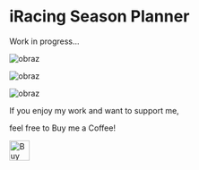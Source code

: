 # iRacing Season Planner
Work in progress...

![obraz](https://user-images.githubusercontent.com/75385707/163291544-000d3ee9-93ae-4124-8985-7cb53f64f905.png)

![obraz](https://user-images.githubusercontent.com/75385707/163291615-c7a2b310-7b09-4dfe-a45d-d40a384804be.png)

![obraz](https://user-images.githubusercontent.com/75385707/163291649-f9aae6be-5e67-4fea-88e8-712d510230ec.png)

If you enjoy my work and want to support me,

feel free to Buy me a Coffee!

<a href='https://ko-fi.com/W7W3C4X64' target='_blank'><img height='36' style='border:0px;height:36px;' src='https://cdn.ko-fi.com/cdn/kofi2.png?v=3' border='0' alt='Buy Me a Coffee at ko-fi.com' /></a>

